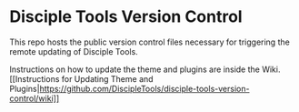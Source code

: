 # Disciple Tools Version Control
This repo hosts the public version control files necessary for triggering the remote updating of Disciple Tools.

Instructions on how to update the theme and plugins are inside the Wiki.
[[Instructions for Updating Theme and Plugins|https://github.com/DiscipleTools/disciple-tools-version-control/wiki]]
